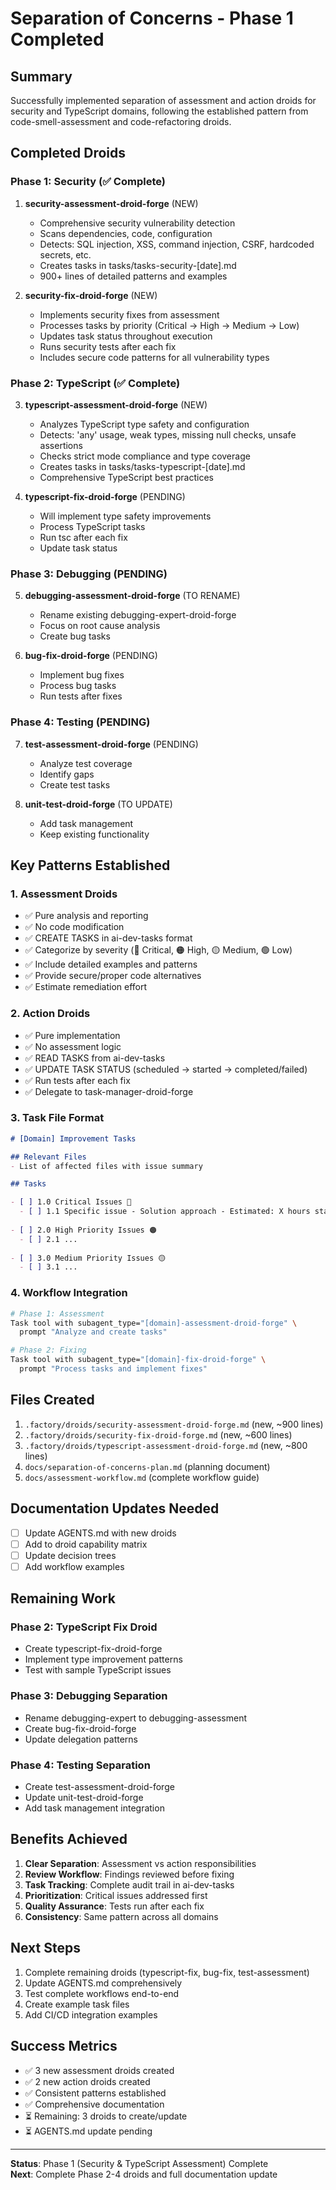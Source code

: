 # Separation of Concerns - Phase 1 Completed

## Summary

Successfully implemented separation of assessment and action droids for security and TypeScript domains, following the established pattern from code-smell-assessment and code-refactoring droids.

## Completed Droids

### Phase 1: Security (✅ Complete)

1. **security-assessment-droid-forge** (NEW)
   - Comprehensive security vulnerability detection
   - Scans dependencies, code, configuration
   - Detects: SQL injection, XSS, command injection, CSRF, hardcoded secrets, etc.
   - Creates tasks in tasks/tasks-security-[date].md
   - 900+ lines of detailed patterns and examples

2. **security-fix-droid-forge** (NEW)
   - Implements security fixes from assessment
   - Processes tasks by priority (Critical → High → Medium → Low)
   - Updates task status throughout execution
   - Runs security tests after each fix
   - Includes secure code patterns for all vulnerability types

### Phase 2: TypeScript (✅ Complete)

3. **typescript-assessment-droid-forge** (NEW)
   - Analyzes TypeScript type safety and configuration
   - Detects: 'any' usage, weak types, missing null checks, unsafe assertions
   - Checks strict mode compliance and type coverage
   - Creates tasks in tasks/tasks-typescript-[date].md
   - Comprehensive TypeScript best practices

4. **typescript-fix-droid-forge** (PENDING)
   - Will implement type safety improvements
   - Process TypeScript tasks
   - Run tsc after each fix
   - Update task status

### Phase 3: Debugging (PENDING)

5. **debugging-assessment-droid-forge** (TO RENAME)
   - Rename existing debugging-expert-droid-forge
   - Focus on root cause analysis
   - Create bug tasks

6. **bug-fix-droid-forge** (PENDING)
   - Implement bug fixes
   - Process bug tasks
   - Run tests after fixes

### Phase 4: Testing (PENDING)

7. **test-assessment-droid-forge** (PENDING)
   - Analyze test coverage
   - Identify gaps
   - Create test tasks

8. **unit-test-droid-forge** (TO UPDATE)
   - Add task management
   - Keep existing functionality

## Key Patterns Established

### 1. Assessment Droids
- ✅ Pure analysis and reporting
- ✅ No code modification
- ✅ CREATE TASKS in ai-dev-tasks format
- ✅ Categorize by severity (🔴 Critical, 🟠 High, 🟡 Medium, 🟢 Low)
- ✅ Include detailed examples and patterns
- ✅ Provide secure/proper code alternatives
- ✅ Estimate remediation effort

### 2. Action Droids
- ✅ Pure implementation
- ✅ No assessment logic
- ✅ READ TASKS from ai-dev-tasks
- ✅ UPDATE TASK STATUS (scheduled → started → completed/failed)
- ✅ Run tests after each fix
- ✅ Delegate to task-manager-droid-forge

### 3. Task File Format
```markdown
# [Domain] Improvement Tasks

## Relevant Files
- List of affected files with issue summary

## Tasks

- [ ] 1.0 Critical Issues 🔴
  - [ ] 1.1 Specific issue - Solution approach - Estimated: X hours status: scheduled
  
- [ ] 2.0 High Priority Issues 🟠
  - [ ] 2.1 ...
  
- [ ] 3.0 Medium Priority Issues 🟡
  - [ ] 3.1 ...
```

### 4. Workflow Integration
```bash
# Phase 1: Assessment
Task tool with subagent_type="[domain]-assessment-droid-forge" \
  prompt "Analyze and create tasks"

# Phase 2: Fixing
Task tool with subagent_type="[domain]-fix-droid-forge" \
  prompt "Process tasks and implement fixes"
```

## Files Created

1. `.factory/droids/security-assessment-droid-forge.md` (new, ~900 lines)
2. `.factory/droids/security-fix-droid-forge.md` (new, ~600 lines)
3. `.factory/droids/typescript-assessment-droid-forge.md` (new, ~800 lines)
4. `docs/separation-of-concerns-plan.md` (planning document)
5. `docs/assessment-workflow.md` (complete workflow guide)

## Documentation Updates Needed

- [ ] Update AGENTS.md with new droids
- [ ] Add to droid capability matrix
- [ ] Update decision trees
- [ ] Add workflow examples

## Remaining Work

### Phase 2: TypeScript Fix Droid
- Create typescript-fix-droid-forge
- Implement type improvement patterns
- Test with sample TypeScript issues

### Phase 3: Debugging Separation
- Rename debugging-expert to debugging-assessment
- Create bug-fix-droid-forge
- Update delegation patterns

### Phase 4: Testing Separation
- Create test-assessment-droid-forge
- Update unit-test-droid-forge
- Add task management integration

## Benefits Achieved

1. **Clear Separation**: Assessment vs action responsibilities
2. **Review Workflow**: Findings reviewed before fixing
3. **Task Tracking**: Complete audit trail in ai-dev-tasks
4. **Prioritization**: Critical issues addressed first
5. **Quality Assurance**: Tests run after each fix
6. **Consistency**: Same pattern across all domains

## Next Steps

1. Complete remaining droids (typescript-fix, bug-fix, test-assessment)
2. Update AGENTS.md comprehensively
3. Test complete workflows end-to-end
4. Create example task files
5. Add CI/CD integration examples

## Success Metrics

- ✅ 3 new assessment droids created
- ✅ 2 new action droids created
- ✅ Consistent patterns established
- ✅ Comprehensive documentation
- ⏳ Remaining: 3 droids to create/update
- ⏳ AGENTS.md update pending

---

**Status**: Phase 1 (Security & TypeScript Assessment) Complete  
**Next**: Complete Phase 2-4 droids and full documentation update
